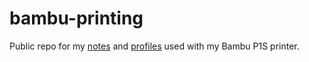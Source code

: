 # bambu-printing

Public repo for my [notes](./notes) and [profiles](./profiles/bambu)
used with my Bambu P1S printer.

